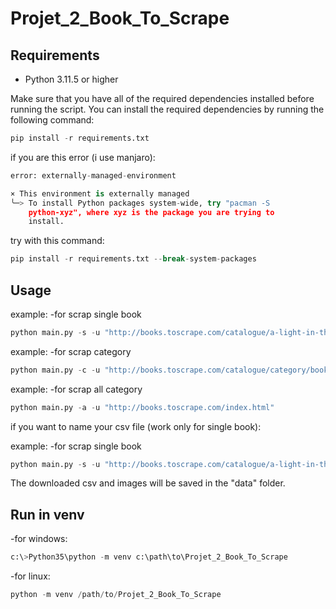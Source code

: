 # Projet_2_Book_To_Scrape


## Requirements

-   Python 3.11.5 or higher

Make sure that you have all of the required dependencies installed before running the script. You can install the required dependencies by running the following command:

```python
pip install -r requirements.txt
```
if you are this error (i use manjaro):
```python
error: externally-managed-environment

× This environment is externally managed
╰─> To install Python packages system-wide, try "pacman -S
    python-xyz", where xyz is the package you are trying to
    install.

```


try with this command:
```python
pip install -r requirements.txt --break-system-packages
```

## Usage

example:
-for scrap single book
```python
python main.py -s -u "http://books.toscrape.com/catalogue/a-light-in-the-attic_1000/index.html"
```

example:
-for scrap category
```python
python main.py -c -u "http://books.toscrape.com/catalogue/category/books/mystery_3/index.html"
```

example:
-for scrap all category
```python
python main.py -a -u "http://books.toscrape.com/index.html"
```

if you want to name your csv file (work only for single book):

example:
-for scrap single book
```python
python main.py -s -u "http://books.toscrape.com/catalogue/a-light-in-the-attic_1000/index.html" --name "Book number 1"
```
The downloaded csv and images will be saved in the "data" folder.

## Run in venv

-for windows:
```python
c:\>Python35\python -m venv c:\path\to\Projet_2_Book_To_Scrape
```
-for linux:
```python
python -m venv /path/to/Projet_2_Book_To_Scrape
```



